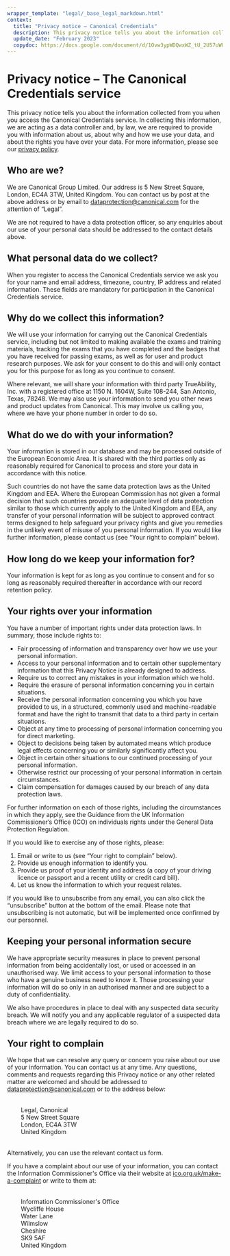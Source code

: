 ```yaml
---
wrapper_template: "legal/_base_legal_markdown.html"
context:
  title: "Privacy notice – Canonical Credentials"
  description: This privacy notice tells you about the information collected from you when you access Canonical Credentials. In collecting this information, we are acting as a data controller and, by law, we are required to provide you with information about us, about why and how we use your data, and about the rights you have over your data.
  update_date: "February 2023"
  copydoc: https://docs.google.com/document/d/1Ovw3ypWDQwxWZ_tU_2U57uWUW-437v6R2UIMX6wfYYg/edit?ts=600ae156#
---
```


# Privacy notice – The Canonical Credentials service

This privacy notice tells you about the information collected from you when you access the Canonical Credentials service. In collecting this information, we are acting as a data controller and, by law, we are required to provide you with information about us, about why and how we use your data, and about the rights you have over your data. For more information, please see our <a href="/legal/privacy-policy">privacy policy</a>.

## Who are we?

We are Canonical Group Limited. Our address is 5 New Street Square, London, EC4A 3TW, United Kingdom. You can contact us by post at the above address or by email to <a href="mailto:dataprotection@canonical.com">dataprotection@canonical.com</a> for the attention of “Legal”.

We are not required to have a data protection officer, so any enquiries about our use of your personal data should be addressed to the contact details above.

## What personal data do we collect?

When you register to access the Canonical Credentials service we ask you for your name and email address, timezone, country, IP address and related information. These fields are mandatory for participation in the Canonical Credentials service.

## Why do we collect this information?

We will use your information for carrying out the Canonical Credentials service, including but not limited to making available the exams and training materials, tracking the exams that you have completed and the badges that you have received for passing exams, as well as for user and product research purposes. We ask for your consent to do this and will only contact you for this purpose for as long as you continue to consent.

Where relevant, we will share your information with third party TrueAbility, Inc. with a registered office at 1150 N. 1604W, Suite 108-244, San Antonio, Texas, 78248. We may also use your information to send you other news and product updates from Canonical. This may involve us calling you, where we have your phone number in order to do so.

## What do we do with your information?

Your information is stored in our database and may be processed outside of the European Economic Area. It is shared with the third parties only as reasonably required for Canonical to process and store your data in accordance with this notice.

Such countries do not have the same data protection laws as the United Kingdom and EEA. Where the European Commission has not given a formal decision that such countries provide an adequate level of data protection similar to those which currently apply to the United Kingdom and EEA, any transfer of your personal information will be subject to approved contract terms designed to help safeguard your privacy rights and give you remedies in the unlikely event of misuse of you personal information. If you would like further information, please contact us (see “Your right to complain” below).

## How long do we keep your information for?

Your information is kept for as long as you continue to consent and for so long as reasonably required thereafter in accordance with our record retention policy.

## Your rights over your information

You have a number of important rights under data protection laws. In summary, those include rights to:

- Fair processing of information and transparency over how we use your personal information.
- Access to your personal information and to certain other supplementary information that this Privacy Notice is already designed to address.
- Require us to correct any mistakes in your information which we hold.
- Require the erasure of personal information concerning you in certain situations.
- Receive the personal information concerning you which you have provided to us, in a structured, commonly used and machine-readable format and have the right to transmit that data to a third party in certain situations.
- Object at any time to processing of personal information concerning you for direct marketing.
- Object to decisions being taken by automated means which produce legal effects concerning you or similarly significantly affect you.
- Object in certain other situations to our continued processing of your personal information.
- Otherwise restrict our processing of your personal information in certain circumstances.
- Claim compensation for damages caused by our breach of any data protection laws.

For further information on each of those rights, including the circumstances in which they apply, see the Guidance from the UK Information Commissioner’s Office (ICO) on individuals rights under the General Data Protection Regulation.

If you would like to exercise any of those rights, please:

1. Email or write to us (see “Your right to complain” below).
2. Provide us enough information to identify you.
3. Provide us proof of your identity and address (a copy of your driving licence or passport and a recent utility or credit card bill).
4. Let us know the information to which your request relates.

If you would like to unsubscribe from any email, you can also click the “unsubscribe” button at the bottom of the email. Please note that unsubscribing is not automatic, but will be implemented once confirmed by our personnel.

## Keeping your personal information secure

We have appropriate security measures in place to prevent personal information from being accidentally lost, or used or accessed in an unauthorised way. We limit access to your personal information to those who have a genuine business need to know it. Those processing your information will do so only in an authorised manner and are subject to a duty of confidentiality.

We also have procedures in place to deal with any suspected data security breach. We will notify you and any applicable regulator of a suspected data breach where we are legally required to do so.

## Your right to complain

We hope that we can resolve any query or concern you raise about our use of your information. You can contact us at any time. Any questions, comments and requests regarding this Privacy notice or any other related matter are welcomed and should be addressed to <a href="mailto:dataprotection@canonical.com">dataprotection@canonical.com</a> or to the address below:

<div style="margin: 2rem;">
  <p>
    Legal, Canonical<br />
    5 New Street Square<br/>
    London, EC4A 3TW<br/>
    United Kingdom<br/>
  </p>
</div>

Alternatively, you can use the relevant contact us form.

If you have a complaint about our use of your information, you can contact the Information Commissioner's Office via their website at <a href="https://ico.org.uk/make-a-complaint">ico.org.uk/make-a-complaint</a> or write to them at:

<div style="margin: 2rem;">
  <p>
    Information Commissioner's Office<br />
    Wycliffe House<br />
    Water Lane<br />
    Wilmslow<br />
    Cheshire<br />
    SK9 5AF<br />
    United Kingdom
  </p>
</div>
